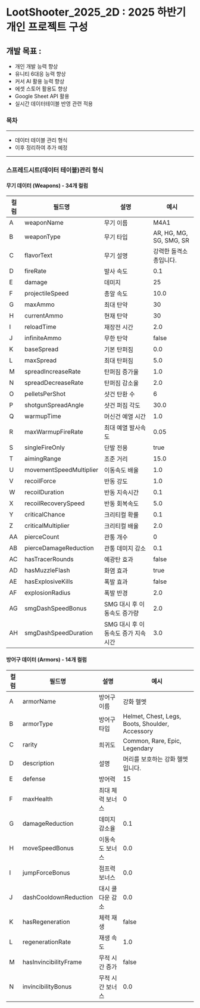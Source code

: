 # LootShooter_2025_2D : 2025 하반기 개인 프로젝트 구성

## 개발 목표 : 
- 개인 개발 능력 향상
- 유니티 6대응 능력 향상
- 커서 AI 활용 능력 향상
- 에셋 스토어 활용도 향상
- Google Sheet API 활용
- 실시간 데이터테이블 반영 관련 적용

### 목차
-----
- 데이터 테이블 관리 형식
- 이후 정리하여 추가 예정
-----
### 스프레드시트(데이터 테이블)관리 형식
#### 무기 데이터 (Weapons) - 34개 컬럼
| 컬럼 | 필드명 | 설명 | 예시 |
|------|--------|------|------|
| A | weaponName | 무기 이름 | M4A1 |
| B | weaponType | 무기 타입 | AR, HG, MG, SG, SMG, SR |
| C | flavorText | 무기 설명 | 강력한 돌격소총입니다. |
| D | fireRate | 발사 속도 | 0.1 |
| E | damage | 데미지 | 25 |
| F | projectileSpeed | 총알 속도 | 10.0 |
| G | maxAmmo | 최대 탄약 | 30 |
| H | currentAmmo | 현재 탄약 | 30 |
| I | reloadTime | 재장전 시간 | 2.0 |
| J | infiniteAmmo | 무한 탄약 | false |
| K | baseSpread | 기본 탄퍼짐 | 0.0 |
| L | maxSpread | 최대 탄퍼짐 | 5.0 |
| M | spreadIncreaseRate | 탄퍼짐 증가율 | 1.0 |
| N | spreadDecreaseRate | 탄퍼짐 감소율 | 2.0 |
| O | pelletsPerShot | 샷건 탄환 수 | 6 |
| P | shotgunSpreadAngle | 샷건 퍼짐 각도 | 30.0 |
| Q | warmupTime | 머신건 예열 시간 | 1.0 |
| R | maxWarmupFireRate | 최대 예열 발사속도 | 0.05 |
| S | singleFireOnly | 단발 전용 | true |
| T | aimingRange | 조준 거리 | 15.0 |
| U | movementSpeedMultiplier | 이동속도 배율 | 1.0 |
| V | recoilForce | 반동 강도 | 1.0 |
| W | recoilDuration | 반동 지속시간 | 0.1 |
| X | recoilRecoverySpeed | 반동 회복속도 | 5.0 |
| Y | criticalChance | 크리티컬 확률 | 0.1 |
| Z | criticalMultiplier | 크리티컬 배율 | 2.0 |
| AA | pierceCount | 관통 개수 | 0 |
| AB | pierceDamageReduction | 관통 데미지 감소 | 0.1 |
| AC | hasTracerRounds | 예광탄 효과 | false |
| AD | hasMuzzleFlash | 화염 효과 | true |
| AE | hasExplosiveKills | 폭발 효과 | false |
| AF | explosionRadius | 폭발 반경 | 2.0 |
| AG | smgDashSpeedBonus | SMG 대시 후 이동속도 증가량 | 2.0 |
| AH | smgDashSpeedDuration | SMG 대시 후 이동속도 증가 지속시간 | 3.0 |


#### 방어구 데이터 (Armors) - 14개 컬럼
| 컬럼 | 필드명 | 설명 | 예시 |
|------|--------|------|------|
| A | armorName | 방어구 이름 | 강화 헬멧 |
| B | armorType | 방어구 타입 | Helmet, Chest, Legs, Boots, Shoulder, Accessory |
| C | rarity | 희귀도 | Common, Rare, Epic, Legendary |
| D | description | 설명 | 머리를 보호하는 강화 헬멧입니다. |
| E | defense | 방어력 | 15 |
| F | maxHealth | 최대 체력 보너스 | 0 |
| G | damageReduction | 데미지 감소율 | 0.1 |
| H | moveSpeedBonus | 이동속도 보너스 | 0.0 |
| I | jumpForceBonus | 점프력 보너스 | 0.0 |
| J | dashCooldownReduction | 대시 쿨다운 감소 | 0.0 |
| K | hasRegeneration | 체력 재생 | false |
| L | regenerationRate | 재생 속도 | 1.0 |
| M | hasInvincibilityFrame | 무적 시간 증가 | false |
| N | invincibilityBonus | 무적 시간 보너스 | 0.0 | 